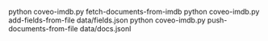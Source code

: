 python coveo-imdb.py fetch-documents-from-imdb
python coveo-imdb.py add-fields-from-file data/fields.json
python coveo-imdb.py push-documents-from-file data/docs.jsonl
